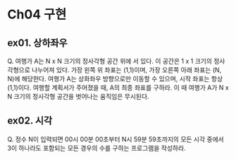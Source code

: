 # Ch04 구현

## ex01. 상하좌우
Q. 여행가 A는 N x N 크기의 정사각형 공간 위에 서 있다. 이 공간은 1 x 1 크기의 정사각형으로 나누어져 있다. 가장 왼쪽 위 좌표는 (1,1)이며, 가장 오른쪽 아래 좌표는 (N, N)에 해당한다. 여행가 A는 상화좌우 방향으로만 이동할 수 있으며, 시작 좌표는 항상 (1,1)이다. 여행할 계획서가 주어졌을 때, A의 최종 좌표를 구하라. 이 때 여행가 A가 N x N 크기의 정사각형 공간을 벗어나는 움직임은 무시된다.

## ex02. 시각
Q. 정수 N이 입력되면 00시 00분 00초부터 N시 59분 59초까지의 모든 시각 중에서 3이 하나라도 포함되는 모든 경우의 수를 구하는 프로그램을 작성하라.

